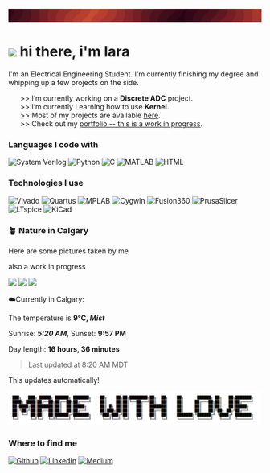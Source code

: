 ![Header](./currentbanner.png)

<h1><img src="https://cdn.discordapp.com/emojis/635255827313328149.gif?size=128" width="32"/> hi there, i'm lara</h1>

<p>I'm an Electrical Engineering Student. I'm currently finishing my degree and whipping up a few projects on the side.</p>

<!--<img align="right" width="400" src="https://i.pinimg.com/564x/49/7e/d9/497ed9165bd23baec4f5b463355e4ba9.jpg">-->
<ul>
>>  I’m currently working on a <b>Discrete ADC</b> project. <br>
>>  I’m currently Learning how to use <b>Kernel</b>.  <br>
>>  Most of my projects are available <a href="https://github.com/lara-musa?tab=repositories">here</a>.  <br>
>>  Check out my <a href="">portfolio -- this is a work in progress</a>.<br>
</ul>

<h3>Languages I code with</h3>
<p>
  <img alt="System Verilog" src="https://img.shields.io/badge/System%20Verilog-4F000B?style=flat" />
  <img alt="Python" src="https://img.shields.io/badge/Python-720026?style=flat&logo=python&logoColor=%23FFFF" />
  <img alt="C" src="https://img.shields.io/badge/C-CE4257?style=flat&logo=c&logoColor=%23FFFF" />
  <img alt="MATLAB" src="https://img.shields.io/badge/MATLAB-FF7F51?style=flat" />
  <img alt="HTML" src="https://img.shields.io/badge/HTML5-FF9B54?style=flat&logo=html5" />
</p>

<h3>Technologies I use</h3>
<p>
  <img alt="Vivado" src="https://img.shields.io/badge/Vivado-212121?style=flat" />
  <img alt="Quartus" src="https://img.shields.io/badge/Quartus-212121?style=flat" />
  <img alt="MPLAB" src="https://img.shields.io/badge/MPLAB-212121?style=flat" />
  <img alt="Cygwin" src="https://img.shields.io/badge/Cygwin-212121?style=flat" />
  <img alt="Fusion360" src="https://img.shields.io/badge/Fusion%20360-212121?style=flat&logo=autodesk" />
  <img alt="PrusaSlicer" src="https://img.shields.io/badge/Prusa%20Slicer-212121?style=flat" />
  <img alt="LTspice" src="https://img.shields.io/badge/LTspice-212121?style=flat&logo=ltspice" />
  <img alt="KiCad" src="https://img.shields.io/badge/KiCad-212121?style=flat&logo=kicad" />
</p>

<h3> 🪴 Nature in Calgary</h3>
<p>Here are some pictures taken by me</p>
also a work in progress
<!-- plant emoji source: https://emojipedia.org/potted-plant -->
<p><img width="200" src="https://cdn.moooi.com/tmp/image-thumbnails/Collection/Random/14158/image-thumb__14158__header_fullscreen_2x_jpg/Random-Light-II-white-medium-on-black.webp" />
<img width="200" src="https://cdn.moooi.com/tmp/image-thumbnails/Collection/Random/14158/image-thumb__14158__header_fullscreen_2x_jpg/Random-Light-II-white-medium-on-black.webp" />
<img width="200" src="https://cdn.moooi.com/tmp/image-thumbnails/Collection/Random/14158/image-thumb__14158__header_fullscreen_2x_jpg/Random-Light-II-white-medium-on-black.webp" /></p>
 
<!-- WEATHER_START -->
☁️Currently in Calgary:

The temperature is  **9°C, *Mist***

Sunrise: ***5:20 AM***,         Sunset: **9:57 PM**

Day length: **16 hours, 36 minutes**

> Last updated at 8:20 AM MDT
<!-- WEATHER_END -->
This updates automatically!
<!-- weather data source: https://weatherstack.com/dashboard -->
<!-- time data source: https://sunrise-sunset.org/api -->

<img src="./madeWithLove.png" width="700"/>

<h3>Where to find me</h3>
<p><a href="https://github.com/lara-musa" target="_blank"><img alt="Github" src="https://img.shields.io/badge/GitHub-%2312100E.svg?&style=for-the-badge&logo=Github&logoColor=white" /></a> 
  <a href="https://www.linkedin.com/in/lara-musa" target="_blank"><img alt="LinkedIn" src="https://img.shields.io/badge/linkedin-%2312100E.svg?&style=for-the-badge&logo=linkedin&logoColor=white" /></a> 
  <a href="" target="_blank"><img alt="Medium" src="https://img.shields.io/badge/Portfolio-212121.svg?&style=for-the-badge&logo=white" /></a>
</p>
